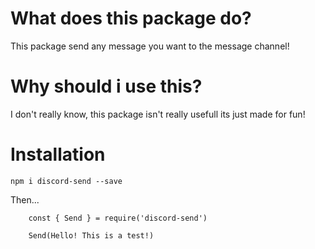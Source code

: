 # What does this package do?

This package send any message you want to the message channel!

# Why should i use this?

I don't really know, this package isn't really usefull its just made for fun!

# Installation

`npm i discord-send --save`

Then...

```
    const { Send } = require('discord-send')

    Send(Hello! This is a test!)
```
